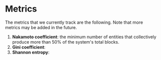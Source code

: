 # Metrics

The metrics that we currently track are the following. Note that more metrics may be added in the future.

1. **Nakamoto coefficient**: the minimum number of entities that collectively produce more than 50% of the system's 
     total blocks.
2. **Gini coefficient**: 
3. **Shannon entropy**: 

